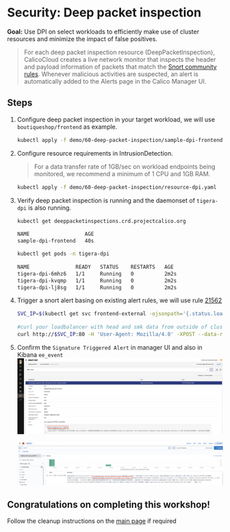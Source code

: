 # Security: Deep packet inspection 

**Goal:** Use DPI on select workloads to efficiently make use of cluster resources and minimize the impact of false positives. 

>For each deep packet inspection resource (DeepPacketInspection), CalicoCloud creates a live network monitor that inspects the header and payload information of packets that match the [Snort community rules](https://www.snort.org/downloads/#rule-downloads). Whenever malicious activities are suspected, an alert is automatically added to the Alerts page in the Calico Manager UI.


## Steps

1. Configure deep packet inspection in your target workload, we will use `boutiqueshop/frontend` as example.

   ```bash
   kubectl apply -f demo/60-deep-packet-inspection/sample-dpi-frontend.yaml
   ```  
   

2. Configure resource requirements in IntrusionDetection.

    > For a data transfer rate of 1GB/sec on workload endpoints being monitored, we recommend a minimum of 1 CPU and 1GB RAM.
   
   ```bash
   kubectl apply -f demo/60-deep-packet-inspection/resource-dpi.yaml
   ```

3. Verify deep packet inspection is running and the daemonset of `tigera-dpi` is also running. 


   ```bash
   kubectl get deeppacketinspections.crd.projectcalico.org 
   ```
   
   ```text
   NAME                  AGE
   sample-dpi-frontend   40s
   ```
   
   ```bash
   kubectl get pods -n tigera-dpi
   ```

   ```text  
   NAME               READY   STATUS    RESTARTS   AGE
   tigera-dpi-6mhz6   1/1     Running   0          2m2s
   tigera-dpi-kvqmp   1/1     Running   0          2m2s
   tigera-dpi-lj8sg   1/1     Running   0          2m2s
   ```

4. Trigger a snort alert basing on existing alert rules, we will use rule [21562](https://www.snort.org/rule_docs/1-21562)    

   ```bash
   SVC_IP=$(kubectl get svc frontend-external -ojsonpath='{.status.loadBalancer.ingress[0].ip}')
   ```
   
   ```bash
   #curl your loadbalancer with head and smk data from outside of cluster
   curl http://$SVC_IP:80 -H 'User-Agent: Mozilla/4.0' -XPOST --data-raw 'smk=1234'
   ```

5. Confirm the `Signature Triggered Alert` in manager UI and also in Kibana `ee_event`
    ![Signature Alert](../img/signature-alert.png)


    ![ee event log](../img/ee-event-log.png)


## Congratulations on completing this workshop! ##

Follow the cleanup instructions on the [main page](../README.md) if required
